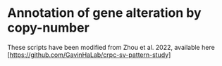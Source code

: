 # Annotation of gene alteration by copy-number
These scripts have been modified from Zhou et al. 2022, available here [https://github.com/GavinHaLab/crpc-sv-pattern-study]

